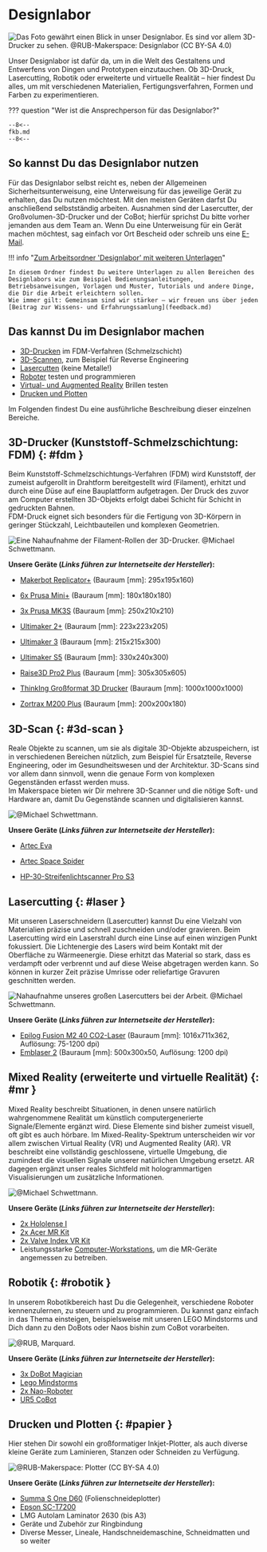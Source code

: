 # Designlabor

![Das Foto gewährt einen Blick in unser Designlabor. Es sind vor allem 3D-Drucker zu sehen. @RUB-Makerspace: Designlabor (CC BY-SA 4.0)](medien/RUB-Makerspace_Designlabor_CC-BY-SA-40.jpg)

Unser Designlabor ist dafür da, um in die Welt des Gestaltens und Entwerfens von Dingen und Prototypen einzutauchen. Ob 3D-Druck, Lasercutting, Robotik oder erweiterte und virtuelle Realität – hier findest Du alles, um mit verschiedenen Materialien, Fertigungsverfahren, Formen und Farben zu experimentieren. 

??? question "Wer ist die Ansprechperson für das Designlabor?"
	
	--8<--
	fkb.md
	--8<--

## So kannst Du das Designlabor nutzen 

Für das Designlabor selbst reicht es, neben der Allgemeinen Sicherheitsunterweisung, eine Unterweisung für das jeweilige Gerät zu erhalten, das Du nutzen möchtest. Mit den meisten Geräten darfst Du anschließend selbstständig arbeiten. Ausnahmen sind der Lasercutter, der Großvolumen-3D-Drucker und der CoBot; hierfür sprichst Du bitte vorher jemanden aus dem Team an. Wenn Du eine Unterweisung für ein Gerät machen möchtest, sag einfach vor Ort Bescheid oder schreib uns eine [E-Mail](kontakt.md). 

!!! info "[Zum Arbeitsordner 'Designlabor' mit weiteren Unterlagen](https://ruhr-uni-bochum.sciebo.de/s/VuFDh7eChe6z1v7?path=%2FDesignlabor)"

    In diesem Ordner findest Du weitere Unterlagen zu allen Bereichen des Designlabors wie zum Beispiel Bedienungsanleitungen, Betriebsanweisungen, Vorlagen und Muster, Tutorials und andere Dinge, die Dir die Arbeit erleichtern sollen. 
    Wie immer gilt: Gemeinsam sind wir stärker – wir freuen uns über jeden [Beitrag zur Wissens- und Erfahrungssamlung](feedback.md)


## Das kannst Du im Designlabor machen

- [3D-Drucken](#fdm) im FDM-Verfahren (Schmelzschicht)
- [3D-Scannen](#3d-scan), zum Beispiel für Reverse Engineering
- [Lasercutten](#laser) (keine Metalle!)
- [Roboter](#robotik) testen und programmieren
- [Virtual- und Augmented Reality](#mr) Brillen testen
- [Drucken und Plotten](#papier)

Im Folgenden findest Du eine ausführliche Beschreibung dieser einzelnen Bereiche.

## 3D-Drucker (Kunststoff-Schmelzschichtung: FDM) {: #fdm }

Beim Kunststoff-Schmelzschichtungs-Verfahren (FDM) wird Kunststoff, der zumeist aufgerollt in Drahtform bereitgestellt wird (Filament), erhitzt und durch eine Düse auf eine Bauplattform aufgetragen. Der Druck des zuvor am Computer erstellten 3D-Objekts erfolgt dabei Schicht für Schicht in gedruckten Bahnen.  
FDM-Druck eignet sich besonders für die Fertigung von 3D-Körpern in geringer Stückzahl, Leichtbauteilen und komplexen Geometrien.   

![Eine Nahaufnahme der Filament-Rollen der 3D-Drucker. @Michael Schwettmann.](medien/RUB-Makerspace_FDM.jpg)

**Unsere Geräte (*Links führen zur Internetseite der Hersteller*):** 

- [Makerbot Replicator+](https://support.makerbot.com/s/topic/0TO5b000000sXuAGAU/replicator) (Bauraum [mm]: 295x195x160) 

- [6x Prusa Mini+](https://www.prusa3d.com/de/produkt/original-prusa-mini-3/) (Bauraum [mm]: 180x180x180)
            
- [3x Prusa MK3S](https://www.prusa3d.com/de/produkt/original-prusa-i3-mk3s-drucker-3/) (Bauraum [mm]: 250x210x210)
            
- [Ultimaker 2+](https://support.ultimaker.com/hc/en-us/sections/360003548499-Ultimaker-2-) (Bauraum [mm]: 223x223x205)
            
- [Ultimaker 3](https://support.ultimaker.com/hc/en-us/sections/360003548399-Ultimaker-3) (Bauraum [mm]: 215x215x300)
            
- [Ultimaker S5](https://support.ultimaker.com/hc/en-us/sections/360003504180-Ultimaker-S5) (Bauraum [mm]: 330x240x300)
            
- [Raise3D Pro2 Plus](https://support.raise3d.com/list.html?cid=4&pid=-1) (Bauraum [mm]: 305x305x605)

- [ThinkIng Großformat 3D Drucker](https://additive-thinking.de) (Bauraum [mm]: 1000x1000x1000)
            
- [Zortrax M200 Plus](https://support.zortrax.com/all-categories/?printers=m200-plus) (Bauraum [mm]: 200x200x180)


## 3D-Scan {: #3d-scan }

Reale Objekte zu scannen, um sie als digitale 3D-Objekte abzuspeichern, ist in verschiedenen Bereichen nützlich, zum Beispiel für Ersatzteile, Reverse Engineering, oder im Gesundheitswesen und der Architektur. 3D-Scans sind vor allem dann sinnvoll, wenn die genaue Form von komplexen Gegenständen erfasst werden muss.  
Im Makerspace bieten wir Dir mehrere 3D-Scanner und die nötige Soft- und Hardware an, damit Du Gegenstände scannen und digitalisieren kannst. 
            
![@Michael Schwettmann.](medien/RUB-Makerspace_3D-Scan.jpg)

**Unsere Geräte (*Links führen zur Internetseite der Hersteller*):** 

- [Artec Eva](https://www.artec3d.com/de/portable-3d-scanners/artec-eva)

- [Artec Space Spider](https://www.artec3d.com/de/portable-3d-scanners/artec-spider)

- [HP-30-Streifenlichtscanner Pro S3](https://www.hp.com/de-de/campaign/3Dscanner/overview.html)


## Lasercutting {: #laser }

Mit unseren Laserschneidern (Lasercutter) kannst Du eine Vielzahl von Materialien präzise und schnell zuschneiden und/oder gravieren. 
Beim Lasercutting wird ein Laserstrahl durch eine Linse auf einen winzigen Punkt fokussiert. Die Lichtenergie des Lasers wird beim Kontakt mit der Oberfläche zu Wärmeenergie. Diese erhitzt das Material so stark, dass es verdampft oder verbrennt und auf diese Weise abgetragen werden kann. So können in kurzer Zeit präzise Umrisse oder reliefartige Gravuren geschnitten werden. 

![Nahaufnahme unseres großen Lasercutters bei der Arbeit. @Michael Schwettmann.](medien/RUB-Makerspace_Lasercutting.jpg)

**Unsere Geräte (*Links führen zur Internetseite der Hersteller*):** 

- [Epilog Fusion M2 40 CO2-Laser](https://www.epiloglaser.com) (Bauraum [mm]: 1016x711x362, Auflösung: 75-1200 dpi)
- [Emblaser 2](https://darklylabs.com/emblaser2/) (Bauraum [mm]: 500x300x50, Auflösung: 1200 dpi)


## Mixed Reality (erweiterte und virtuelle Realität) {: #mr }

Mixed Reality beschreibt Situationen, in denen unsere natürlich wahrgenommene Realität um künstlich computergenerierte Signale/Elemente ergänzt wird. Diese Elemente sind bisher zumeist visuell, oft gibt es auch hörbare. Im Mixed-Reality-Spektrum unterscheiden wir vor allem zwischen Virtual Reality (VR) und Augmented Reality (AR).
VR beschreibt eine vollständig geschlossene, virtuelle Umgebung, die zumindest die visuellen Signale unserer natürlichen Umgebung ersetzt. AR dagegen ergänzt unser reales Sichtfeld mit hologrammartigen Visualisierungen um zusätzliche Informationen.


![@Michael Schwettmann.](medien/RUB-Makerspace_MR.jpg)

**Unsere Geräte (*Links führen zur Internetseite der Hersteller*):** 


- [2x Hololense I](https://docs.microsoft.com/de-de/hololens/hololens1-hardware)
- [2x Acer MR Kit](https://www.acer.com/ac/de/DE/content/model/VD.R05EE.003)
- [2x Valve Index VR Kit](https://www.valvesoftware.com/de/index)
- Leistungsstarke [Computer-Workstations](../digitallabor/#computer), um die MR-Geräte angemessen zu betreiben.

## Robotik {: #robotik }

In unserem Robotikbereich hast Du die Gelegenheit, verschiedene Roboter kennenzulernen, zu steuern und zu programmieren. 
Du kannst ganz einfach in das Thema einsteigen, beispielsweise mit unseren LEGO Mindstorms und Dich dann zu den DoBots oder Naos bishin zum CoBot vorarbeiten. 

![@RUB, Marquard.](medien/RUB-Makerspace_Robotik.jpg)

**Unsere Geräte (*Links führen zur Internetseite der Hersteller*):** 

- [3x DoBot Magician](https://www.dobot.cc/dobot-magician/product-overview.html)
- [Lego Mindstorms](https://education.lego.com/de-de/products/lego-mindstorms-education-ev3-set/5003400#ev3-set)
- [2x Nao-Roboter](https://www.softbankrobotics.com/emea/en/nao)
- [UR5 CoBot](https://www.universal-robots.com/products/ur5-robot/)

## Drucken und Plotten {: #papier }

Hier stehen Dir sowohl ein großformatiger Inkjet-Plotter, als auch diverse kleine Geräte zum Laminieren, Stanzen oder Schneiden zu Verfügung.

![@RUB-Makerspace: Plotter (CC BY-SA 4.0)](medien/RUB-Makerspace_Papierbearbeitung.jpg)

**Unsere Geräte (*Links führen zur Internetseite der Hersteller*):** 
	
- [Summa S One D60](https://www.summa.com/de/losungen/s-one-folienschneideplotter/) (Folienschneideplotter)
- [Epson SC-T7200](https://www.epson.de/products/printers/large-format-printers/surecolor-sc-t7200/)
- LMG Autolam Laminator 2630 (bis A3)
- Geräte und Zubehör zur Ringbindung
- Diverse Messer, Lineale, Handschneidemaschine, Schneidmatten und so weiter 
